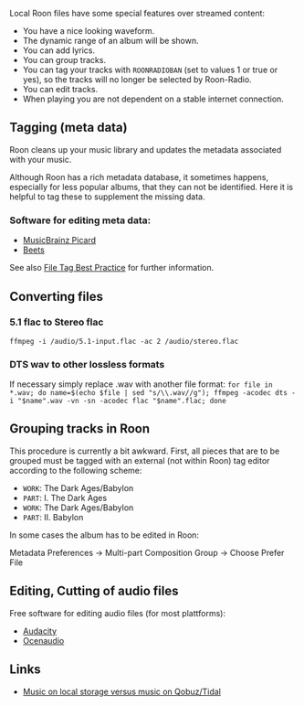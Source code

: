 Local Roon files have some special features over streamed content:

* You have a nice looking waveform.
* The dynamic range of an album will be shown.
* You can add lyrics.
* You can group tracks.
* You can tag your tracks with `ROONRADIOBAN` (set to values 1 or true or yes), so the tracks will no longer be selected by Roon-Radio.
* You can edit tracks.
* When playing you are not dependent on a stable internet connection.

## Tagging (meta data)
Roon cleans up your music library and updates the metadata associated with your music.

Although Roon has a rich metadata database, it sometimes happens, especially for less popular albums, that they can not be identified. Here it is helpful to tag these to supplement the missing data.

### Software for editing meta data:

* [MusicBrainz Picard](https://picard.musicbrainz.org/)
* [Beets](https://beets.io/)

See also <a href="https://kb.roonlabs.com/File_Tag_Best_Practice">File Tag Best Practice</a> for further information.

## Converting files

### 5.1 flac to Stereo flac

`ffmpeg -i /audio/5.1-input.flac -ac 2 /audio/stereo.flac`

### DTS wav to other lossless formats

If necessary simply replace .wav with another file format: `for file in *.wav; do name=$(echo $file | sed "s/\\.wav//g"); ffmpeg -acodec dts -i "$name".wav -vn -sn -acodec flac "$name".flac; done`

## Grouping tracks in Roon

This procedure is currently a bit awkward. First, all pieces that are to be grouped must be tagged with an external (not within Roon) tag editor according to the following scheme:

* `WORK`: The Dark Ages/Babylon
* `PART`: I. The Dark Ages
* `WORK`: The Dark Ages/Babylon
* `PART`: II. Babylon

In some cases the album has to be edited in Roon:

Metadata Preferences → Multi-part Composition Group → Choose Prefer File

## Editing, Cutting of audio files

Free software for editing audio files (for most plattforms):

* <a href="https://www.audacity.de/">Audacity</a>
* <a href="https://www.ocenaudio.com/">Ocenaudio</a>
  
## Links

* [Music on local storage versus music on Qobuz/Tidal](https://community.roonlabs.com/t/music-on-local-storage-versus-music-on-qobuz-tidal/78834)
